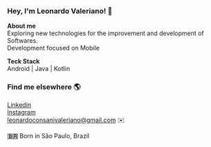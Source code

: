 <b><h3>Hey, I'm Leonardo Valeriano!</b> 👋 </h3>

 <b>About me</b><br> 
 Exploring new technologies for the improvement and development of Softwares.<br>
 Development focused on Mobile
  
 

 <b> Teck Stack </b> <br> 
  Android | Java | Kotlin 
 
 <b><h3> Find me elsewhere</b> 🌎</h3> 
 [Linkedin](https://www.linkedin.com/in/leonardocvaleriano)<br>
 [Instagram](https://www.instagram.com/leonardocvaleriano/)<br>
 leonardoconsanivaleriano@gmail.com ✉️
 
<b>🇧🇷</b> Born in São Paulo, Brazil<br>


<!---
Leonardocvaleriano/Leonardocvaleriano is a ✨ special ✨ repository because its `README.md` (this file) appears on your GitHub profile.
You can click the Preview link to take a look at your changes.
--->

